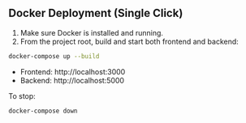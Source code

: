 ## Docker Deployment (Single Click)

1. Make sure Docker is installed and running.
2. From the project root, build and start both frontend and backend:

```bash
docker-compose up --build
```

- Frontend: http://localhost:3000
- Backend: http://localhost:5000

To stop:
```bash
docker-compose down
```

